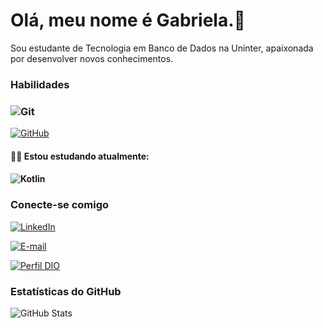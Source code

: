 # Olá, meu nome é Gabriela.👋

Sou estudante de Tecnologia em Banco de Dados na Uninter, apaixonada por desenvolver novos conhecimentos.

### Habilidades

### ![Git](https://img.shields.io/badge/GIT-E44C30?style=for-the-badge&logo=git&logoColor=white)

[![GitHub](https://img.shields.io/badge/GitHub-000?style=for-the-badge&logo=github&logoColor=30A3DC)]()



#### :woman_technologist: Estou estudando atualmente:

#### ![Kotlin](https://img.shields.io/badge/Kotlin-0095D5?&style=for-the-badge&logo=kotlin&logoColor=white)



### Conecte-se comigo

[![LinkedIn](https://img.shields.io/badge/LinkedIn-0077B5?style=for-the-badge&logo=linkedin&logoColor=white)](https://www.linkedin.com/in/gabriela-dos-santos-4a472029b/)

[![E-mail](https://img.shields.io/badge/-Email-000?style=for-the-badge&logo=microsoft-outlook&logoColor=007BFF)](mailto:gabrielasantoss@live.com)

[![Perfil DIO](https://camo.githubusercontent.com/dc69ba27dd6107886a06e09924119b43ea2bcb52f41a9e7d5c1bce4f6280aa58/68747470733a2f2f696d672e736869656c64732e696f2f62616467652f2d4d657525323050657266696c2532306e6125323044494f2d3330413344433f7374796c653d666f722d7468652d6261646765)](https://www.dio.me/users/gabrielasantoss)



### Estatísticas do GitHub

![GitHub Stats](https://github-readme-stats.vercel.app/api?username=eugabby&theme=transparent&bg_color=000&border_color=30A3DC&show_icons=true&icon_color=30A3DC&title_color=E94D5F&text_color=FFF)
